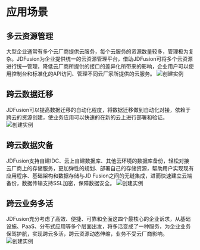 # 应用场景
## 多云资源管理
大型企业通常有多个云厂商提供云服务，每个云服务的资源数量较多，管理极为复杂。JDFusion为企业提供统一的云资源管理平台，借助JDFusion可将多个云资源进行统一管理，降低云厂商所提供的接口的差异化所带来的影响，企业用户可以使用控制台和标准化的API访问、管理不同云厂家所提供的云服务。
![创建实例](https://github.com/jdcloudcom/cn/blob/JDFusion/image/JDFusion/JDFusion-dygl.png)
## 跨云数据迁移
JDFusion可以提高数据迁移的自动化程度，将数据迁移做到自动化对接，依赖于跨云的资源创建，使业务应用可以快速的在新的云上进行部署和验证。
![创建实例](https://github.com/jdcloudcom/cn/blob/JDFusion/image/JDFusion/JDFusion-sjqy.png)
## 跨云数据灾备
JDFusion支持自建IDC、云上自建数据库、其他云环境的数据库备份，轻松对接云厂商上的存储服务，更加弹性的规划、部署自己的存储资源，帮助用户实现现有应用程序、基础架构和数据存储与JD Fusion之间的无缝集成，进而快速建立云端备份，数据传输支持SSL加密，保障数据安全。
![创建实例](https://github.com/jdcloudcom/cn/blob/JDFusion/image/JDFusion/JDFusion-sjzb.png)
## 跨云业务多活
JDFusion充分考虑了高效、便捷、可靠和全面这四个最核心的企业诉求，从基础设施、PaaS、分布式应用等多个层面出发，将多活变成了一种服务，为企业业务保驾护航，实现跨云多活，跨云资源动态伸缩，业务不受云厂商影响。
![创建实例](https://github.com/jdcloudcom/cn/blob/JDFusion/image/JDFusion/JDFusion-ywdh.png)

